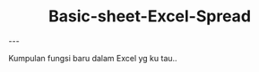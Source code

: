 <h1 align = 'center'>Basic-sheet-Excel-Spread</h1>
---

Kumpulan fungsi baru dalam Excel yg ku tau..
